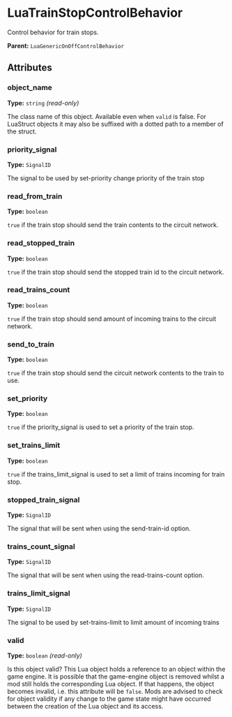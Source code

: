 # LuaTrainStopControlBehavior

Control behavior for train stops.

**Parent:** `LuaGenericOnOffControlBehavior`

## Attributes

### object_name

**Type:** `string` _(read-only)_

The class name of this object. Available even when `valid` is false. For LuaStruct objects it may also be suffixed with a dotted path to a member of the struct.

### priority_signal

**Type:** `SignalID`

The signal to be used by set-priority change priority of the train stop

### read_from_train

**Type:** `boolean`

`true` if the train stop should send the train contents to the circuit network.

### read_stopped_train

**Type:** `boolean`

`true` if the train stop should send the stopped train id to the circuit network.

### read_trains_count

**Type:** `boolean`

`true` if the train stop should send amount of incoming trains to the circuit network.

### send_to_train

**Type:** `boolean`

`true` if the train stop should send the circuit network contents to the train to use.

### set_priority

**Type:** `boolean`

`true` if the priority_signal is used to set a priority of the train stop.

### set_trains_limit

**Type:** `boolean`

`true` if the trains_limit_signal is used to set a limit of trains incoming for train stop.

### stopped_train_signal

**Type:** `SignalID`

The signal that will be sent when using the send-train-id option.

### trains_count_signal

**Type:** `SignalID`

The signal that will be sent when using the read-trains-count option.

### trains_limit_signal

**Type:** `SignalID`

The signal to be used by set-trains-limit to limit amount of incoming trains

### valid

**Type:** `boolean` _(read-only)_

Is this object valid? This Lua object holds a reference to an object within the game engine. It is possible that the game-engine object is removed whilst a mod still holds the corresponding Lua object. If that happens, the object becomes invalid, i.e. this attribute will be `false`. Mods are advised to check for object validity if any change to the game state might have occurred between the creation of the Lua object and its access.

